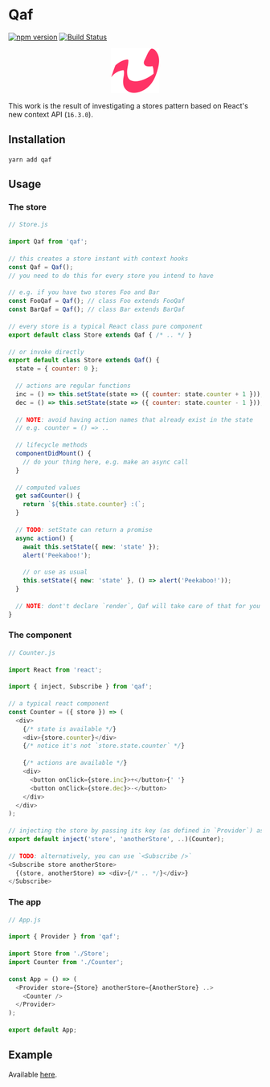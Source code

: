 # Qaf

[![npm version](https://badge.fury.io/js/qaf.svg)](https://badge.fury.io/js/qaf) [![Build Status](https://travis-ci.org/sonaye/qaf.svg?branch=master)](https://travis-ci.org/sonaye/qaf)

<div align="center">
  <img src="qaf.svg" alt="Qaf Logo" width="96">
</div>

This work is the result of investigating a stores pattern based on React's new context API (`16.3.0`).

## Installation

`yarn add qaf`

## Usage

### The store

```js
// Store.js

import Qaf from 'qaf';

// this creates a store instant with context hooks
const Qaf = Qaf();
// you need to do this for every store you intend to have

// e.g. if you have two stores Foo and Bar
const FooQaf = Qaf(); // class Foo extends FooQaf
const BarQaf = Qaf(); // class Bar extends BarQaf

// every store is a typical React class pure component
export default class Store extends Qaf { /* .. */ }

// or invoke directly
export default class Store extends Qaf() {
  state = { counter: 0 };

  // actions are regular functions
  inc = () => this.setState(state => ({ counter: state.counter + 1 }));
  dec = () => this.setState(state => ({ counter: state.counter - 1 }));

  // NOTE: avoid having action names that already exist in the state
  // e.g. counter = () => ..

  // lifecycle methods
  componentDidMount() {
    // do your thing here, e.g. make an async call
  }

  // computed values
  get sadCounter() {
    return `${this.state.counter} :(`;
  }

  // TODO: setState can return a promise
  async action() {
    await this.setState({ new: 'state' });
    alert('Peekaboo!');

    // or use as usual
    this.setState({ new: 'state' }, () => alert('Peekaboo!'));
  }

  // NOTE: dont't declare `render`, Qaf will take care of that for you
}
```

### The component

```js
// Counter.js

import React from 'react';

import { inject, Subscribe } from 'qaf';

// a typical react component
const Counter = ({ store }) => (
  <div>
    {/* state is available */}
    <div>{store.counter}</div>
    {/* notice it's not `store.state.counter` */}

    {/* actions are available */}
    <div>
      <button onClick={store.inc}>+</button>{' '}
      <button onClick={store.dec}>-</button>
    </div>
  </div>
);

// injecting the store by passing its key (as defined in `Provider`) as a string
export default inject('store', 'anotherStore', ..)(Counter);

// TODO: alternatively, you can use `<Subscribe />`
<Subscribe store anotherStore>
  {(store, anotherStore) => <div>{/* .. */}</div>}
</Subscribe>
```

### The app

```js
// App.js

import { Provider } from 'qaf';

import Store from './Store';
import Counter from './Counter';

const App = () => (
  <Provider store={Store} anotherStore={AnotherStore} ..>
    <Counter />
  </Provider>
);

export default App;
```

## Example

Available [here](/blob/master/src/example).
